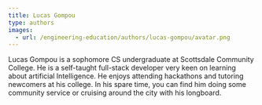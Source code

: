 ```yaml
---
title: Lucas Gompou
type: authors
images:
  - url: /engineering-education/authors/lucas-gompou/avatar.png 
---
```

Lucas Gompou is a sophomore CS undergraduate at Scottsdale Community College. He is a self-taught full-stack developer very keen on learning about artificial Intelligence. He enjoys attending hackathons and tutoring newcomers at his college. In his spare time,  you can find him doing some community service or cruising around the city with his longboard.
